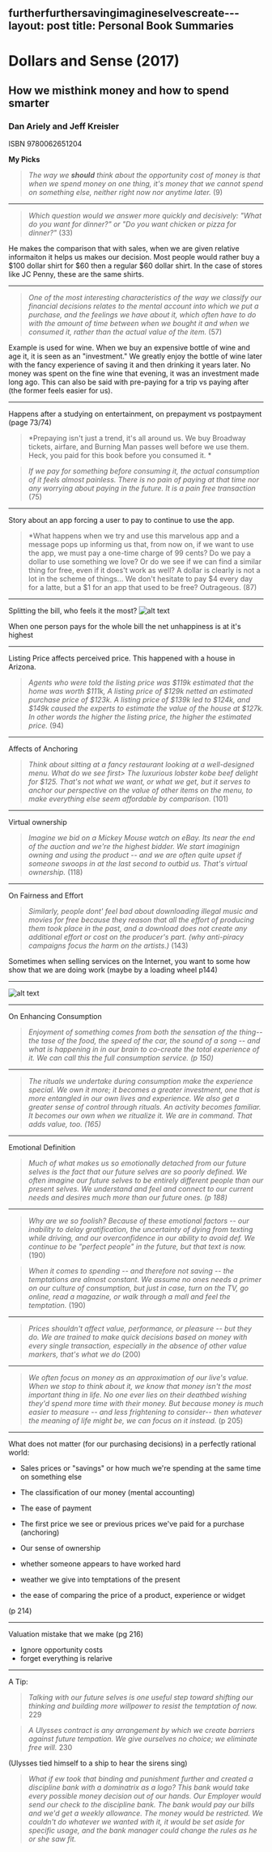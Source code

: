 furtherfurthersavingimagineselvescreate---
layout: post
title: Personal Book Summaries
---

# Dollars and Sense (2017)
## How we misthink money and how to spend smarter
### Dan Ariely and Jeff Kreisler
ISBN 9780062651204

__My Picks__

> *The way we **should** think about the opportunity cost of money is that when we spend money on one thing, it's money that we cannot spend on something else, neither right now nor anytime later.* (9)

---

> *Which question would we answer more quickly and decisively: "What do you want for dinner?" or "Do you want chicken or pizza for dinner?"* (33)

He makes the comparison that with sales, when we are given relative informaiton it helps us makes our decision. Most people would rather buy a $100 dollar shirt for $60 then a regular $60 dollar shirt. In the case of stores like JC Penny, these are the same shirts.

---

>*One of the most interesting characteristics of the way we classify our financial decisions relates to the mental account into which we put a purchase, and the feelings we have about it, which often have to do with the amount of time between when we bought it and when we consumed it, rather than the actual value of the item.* (57)

Example is used for wine. When we buy an expensive bottle of wine and age it, it is seen as an "investment." We greatly enjoy the bottle of wine later with the fancy experience of saving it and then drinking it years later. No money was spent on the fine wine that evening, it was an investment made long ago. This can also be said with pre-paying for a trip vs paying after (the former feels easier for us).

---
Happens after a studying on entertainment, on prepayment vs postpayment (page 73/74)

> *Prepaying isn't just a trend, it's all around us. We buy Broadway tickets, airfare, and Burning Man passes well before we use them. Heck, you paid for this book before you consumed it. *

> *If we pay for something before consuming it, the actual consumption of it feels almost painless. There is no pain of paying at that time nor any worrying about paying in the future. It is a pain free transaction*
(75)

---

Story about an app forcing a user to pay to continue to use the app.
> *What happens when we try and use this marvelous app and a message pops up informing us that, from now on, if we want to use the app, we must pay a one-time charge of 99 cents? Do we pay a dollar to use something we love? Or do we see if we can find a similar thing for free, even if it does't work as well? A dollar is clearly is not a lot in the scheme of things... We don't hesitate to pay $4 every day for a latte, but a $1 for an app that used to be free? Outrageous. (87)

---

Splitting the bill, who feels it the most?
![alt text](/blog/public/iages/Books/IMG_20190804_224553.jpg "Bill Split")

When one person pays for the whole bill the net unhappiness is at it's highest

---
Listing Price affects perceived price. This happened with a house in Arizona.

> *Agents who were told the listing price was $119k estimated that the home was worth $111k, A listing price of $129k netted an estimated purchase price of $123k. A listing price of $139k led to $124k, and $149k caused the experts to estimate the value of the house at $127k. In other words the higher the listing price, the higher the estimated price.* (94)

---
Affects of Anchoring

>*Think about sitting at a fancy restaurant looking at a well-designed menu. What do we see first> The luxurious lobster kobe beef delight for $125. That's not what we want, or what we get, but it serves to anchor our perspective on the value of other items on the menu, to make everything else seem affordable by comparison.* (101)

---
Virtual ownership

> *Imagine we bid on a Mickey Mouse watch on eBay. Its near the end of the auction and we're the highest bidder. We start imaginign owning and using the product -- and we are often quite upset if someone swoops in at the last second to outbid us. That's virtual ownership.* (118)

---
On Fairness and Effort

> *Similarly, people dont' feel bad about downloading illegal music and movies for free because they reason that all the effort of producing them took place in the past, and a download does not create any additional effort or cost on the producer's part. (why anti-piracy campaigns focus the harm on the artists.)* (143)

Sometimes when selling services on the Internet, you want to some how show that we are doing work (maybe by a loading wheel p144)

---
![alt text](/blog/public/iages/Books/IMG_20190804_225651.jpg "Returns")

---
On Enhancing Consumption
> *Enjoyment of something comes from both the sensation of the thing-- the tase of the food, the speed of the car, the sound of a song -- and what is happening in in our brain to co-create the total experience of it. We can call this the full consumption service. (p 150)*
---
>*The rituals we undertake during consumption make the experience special. We own it more; it becomes a greater investment, one that is more entangled in our own lives and experience. We also get a greater sense of control through rituals. An activity becomes familiar. It becomes our own when we ritualize it. We are in command. That adds value, too. (165)*
---

Emotional Definition
> *Much of what makes us so emotionally detached from our future selves is the fact that our future selves are so poorly defined. We often imagine our future selves to be entirely different people than our present selves. We understand and feel and connect to our current needs and desires much more than our future ones. (p 188)*

---

> *Why are we so foolish? Because of these emotional factors -- our inability to delay gratification, the uncertainty of dying from texting while driving, and our overconfidence in our ability to avoid def. We continue to be "perfect people" in the future, but that text is now.* (190)

> *When it comes to spending -- and therefore not saving -- the temptations are almost constant. We assume no ones needs a primer on our culture of consumption, but just in case, turn on the TV, go online, read a magazine, or walk through a mall and feel the temptation.* (190)

---

> *Prices shouldn't affect value, performance, or pleasure -- but they do. We are trained to make quick decisions based on money with every single transaction, especially in the absence of other value markers, that's what we do* (200)

---

> *We often focus on money as an approximation of our live's value. When we stop to think about it, we know that money isn't the most important thing in life. No one ever lies on their deathbed wishing they'd spend more time with their money. But because money is much easier to measure -- and less frightening to consider-- then whatever the meaning of life might be, we can focus on it instead.* (p 205)

---

What does not matter (for our purchasing decisions) in a perfectly rational world:

* Sales prices or "savings" or how much we're spending at the same time on something else

* The classification of our money (mental accounting)

* The ease of payment

* The first price we see or previous prices we've paid for a purchase (anchoring)

* Our sense of ownership

* whether someone appears to have worked hard

* weather we give into temptations of the present

* the ease of comparing the price of a product, experience or widget

(p 214)

---

Valuation mistake that we make (pg 216)
* Ignore opportunity costs
* forget everything is relarive

---

A Tip:

> *Talking with our future selves is one useful step toward shifting our thinking and building more willpower to resist the temptation of now.* 229

> *A Ulysses contract is any arrangement by which we create barriers against future tempation. We give ourselves no choice; we eliminate free will.* 230

(Ulysses tied himself to a ship to hear the sirens sing)

> *What if ew took that binding and punishment further and created a discipline bank with a dominatrix as a logo? This bank would take every possible money decision out of our hands. Our Employer would send our check to the discipline bank. The bank would pay our bills and we'd get a weekly allowance. The money would be restricted. We couldn't do whatever we wanted with it, it would be set aside for specific usage, and the bank manager could change the rules as he or she saw fit.*
